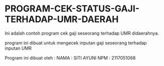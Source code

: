 # PROGRAM-CEK-STATUS-GAJI-TERHADAP-UMR-DAERAH
Ini adalah contoh program cek gaji seseorang terhadap UMR didaerahnya.

program ini dibuat untuk mengecek inputan gaji seseorang terhadap inputan UMR 

Program ini dibuat oleh :
NAMA : SITI AYUNI
NPM  : 2117051068
